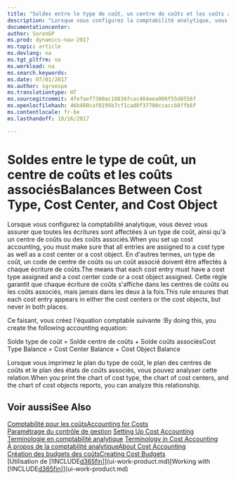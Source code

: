 ```yaml
---
title: "Soldes entre le type de coût, un centre de coûts et les coûts associés"
description: "Lorsque vous configurez la comptabilité analytique, vous devez vous assurer que toutes les écritures sont affectées à un type de coût, ainsi qu'à un centre de coûts ou des coûts associés. En d'autres termes, un type de coût, un code de centre de coûts ou un coût associé doivent être affectés à chaque écriture de coûts. Cette règle garantit que chaque écriture de coûts s'affiche dans les centres de coûts ou les coûts associés, mais jamais dans les deux à la fois."
documentationcenter: 
author: SorenGP
ms.prod: dynamics-nav-2017
ms.topic: article
ms.devlang: na
ms.tgt_pltfrm: na
ms.workload: na
ms.search.keywords: 
ms.date: 07/01/2017
ms.author: sgroespe
ms.translationtype: HT
ms.sourcegitcommit: 4fefaef7380ac10836fcac404eea006f55d8556f
ms.openlocfilehash: 46b480caf8195b7cf1cad0f37780ccaccb8ffb6f
ms.contentlocale: fr-be
ms.lasthandoff: 10/16/2017

---
```

# <a name="balances-between-cost-type-cost-center-and-cost-object"></a><span data-ttu-id="87026-105">Soldes entre le type de coût, un centre de coûts et les coûts associés</span><span class="sxs-lookup"><span data-stu-id="87026-105">Balances Between Cost Type, Cost Center, and Cost Object</span></span>
<span data-ttu-id="87026-106">Lorsque vous configurez la comptabilité analytique, vous devez vous assurer que toutes les écritures sont affectées à un type de coût, ainsi qu'à un centre de coûts ou des coûts associés.</span><span class="sxs-lookup"><span data-stu-id="87026-106">When you set up cost accounting, you must make sure that all entries are assigned to a cost type as well as a cost center or a cost object.</span></span> <span data-ttu-id="87026-107">En d'autres termes, un type de coût, un code de centre de coûts ou un coût associé doivent être affectés à chaque écriture de coûts.</span><span class="sxs-lookup"><span data-stu-id="87026-107">The means that each cost entry must have a cost type assigned and a cost center code or a cost object assigned.</span></span> <span data-ttu-id="87026-108">Cette règle garantit que chaque écriture de coûts s'affiche dans les centres de coûts ou les coûts associés, mais jamais dans les deux à la fois.</span><span class="sxs-lookup"><span data-stu-id="87026-108">This rule ensures that each cost entry appears in either the cost centers or the cost objects, but never in both places.</span></span>  

 <span data-ttu-id="87026-109">Ce faisant, vous créez l'équation comptable suivante :</span><span class="sxs-lookup"><span data-stu-id="87026-109">By doing this, you create the following accounting equation:</span></span>  

 <span data-ttu-id="87026-110">Solde type de coût = Solde centre de coûts + Solde coûts associés</span><span class="sxs-lookup"><span data-stu-id="87026-110">Cost Type Balance = Cost Center Balance + Cost Object Balance</span></span>  

 <span data-ttu-id="87026-111">Lorsque vous imprimez le plan du type de coût, le plan des centres de coûts et le plan des états de coûts associés, vous pouvez analyser cette relation.</span><span class="sxs-lookup"><span data-stu-id="87026-111">When you print the chart of cost type, the chart of cost centers, and the chart of cost objects reports, you can analyze this relationship.</span></span>  

## <a name="see-also"></a><span data-ttu-id="87026-112">Voir aussi</span><span class="sxs-lookup"><span data-stu-id="87026-112">See Also</span></span>  
[<span data-ttu-id="87026-113">Comptabilité pour les coûts</span><span class="sxs-lookup"><span data-stu-id="87026-113">Accounting for Costs</span></span>](finance-manage-cost-accounting.md)  
 <span data-ttu-id="87026-114">[Paramétrage du contrôle de gestion](finance-set-up-cost-accounting.md) </span><span class="sxs-lookup"><span data-stu-id="87026-114">[Setting Up Cost Accounting](finance-set-up-cost-accounting.md) </span></span>  
 <span data-ttu-id="87026-115">[Terminologie en comptabilité analytique](finance-terminology-in-cost-accounting.md) </span><span class="sxs-lookup"><span data-stu-id="87026-115">[Terminology in Cost Accounting](finance-terminology-in-cost-accounting.md) </span></span>  
 [<span data-ttu-id="87026-116">À propos de la comptabilité analytique</span><span class="sxs-lookup"><span data-stu-id="87026-116">About Cost Accounting</span></span>](finance-about-cost-accounting.md)  
 [<span data-ttu-id="87026-117">Création des budgets des coûts</span><span class="sxs-lookup"><span data-stu-id="87026-117">Creating Cost Budgets</span></span>](finance-create-cost-budgets.md)  
 <span data-ttu-id="87026-118">[Utilisation de [!INCLUDE[d365fin](includes/d365fin_md.md)]](ui-work-product.md)</span><span class="sxs-lookup"><span data-stu-id="87026-118">[Working with [!INCLUDE[d365fin](includes/d365fin_md.md)]](ui-work-product.md)</span></span>

